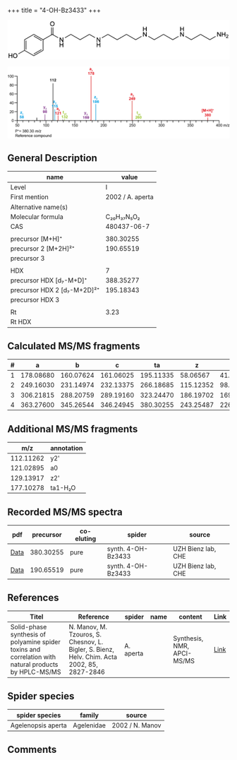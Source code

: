 +++
title = "4-OH-Bz3433"
+++

![](/img/4-OH-Bz3433.png)

![](/img_MSMS/380_4-OH-Bz3433.png)

## General Description

| name                        | value            |
|-----------------------------|------------------|
| Level                       | I                |
| First mention               | 2002 / A. aperta |
| Alternative name(s)         |                  |
| Molecular formula           | C₂₀H₃₇N₅O₂       |
| CAS                         | 480437-06-7      |
|                             |                  |
| precursor   [M+H]⁺          | 380.30255        |
| precursor 2 [M+2H]²⁺        | 190.65519        |
| precursor 3                 |                  |
|                             |                  |
| HDX                         | 7                |
| precursor HDX   [d₇-M+D]⁺   | 388.35277        |
| precursor HDX 2 [d₇-M+2D]²⁺ | 195.18343        |
| precursor HDX 3             |                  |
|                             |                  |
| Rt                          | 3.23             |
| Rt HDX                      |                  |

## Calculated MS/MS fragments

| # | a         | b         | c         | ta        | z         | y         | tz        |
|---|-----------|-----------|-----------|-----------|-----------|-----------|-----------|
| 1 | 178.08680 | 160.07624 | 161.06025 | 195.11335 | 58.06567  | 41.03912  | 75.09222  |
| 2 | 249.16030 | 231.14974 | 232.13375 | 266.18685 | 115.12352 | 98.09697  | 132.15007 |
| 3 | 306.21815 | 288.20759 | 289.19160 | 323.24470 | 186.19702 | 169.17047 | 203.22357 |
| 4 | 363.27600 | 345.26544 | 346.24945 | 380.30255 | 243.25487 | 226.22832 | 260.28142 |

## Additional MS/MS fragments

| m/z       | annotation |
|-----------|------------|
| 112.11262 | y2'        |
| 121.02895 | a0         |
| 129.13917 | z2'        |
| 177.10278 | ta1-H₂O    |

## Recorded MS/MS spectra

| pdf                                     | precursor | co-eluting | spider             | source             |
|-----------------------------------------|-----------|------------|--------------------|--------------------|
| [Data](/pdf/380_4-OH-Bz3433_3-23.pdf)   | 380.30255 | pure       | synth. 4-OH-Bz3433 | UZH Bienz lab, CHE |
| [Data](/pdf/380_4-OH-Bz3433_3-23_2.pdf) | 190.65519 | pure       | synth. 4-OH-Bz3433 | UZH Bienz lab, CHE |

## References

| Titel                                                                                                | Reference                                                                                   | spider    | name | content               | Link                                              |
|------------------------------------------------------------------------------------------------------|---------------------------------------------------------------------------------------------|-----------|------|-----------------------|---------------------------------------------------|
| Solid-phase synthesis of polyamine spider toxins and correlation with natural products by HPLC-MS/MS | N. Manov, M. Tzouros, S. Chesnov, L. Bigler, S. Bienz, Helv. Chim. Acta 2002, 85, 2827-2846 | A. aperta |      | Synthesis, NMR, APCI-MS/MS | [Link](https://doi.org/10.1016/j.tet.2003.12.066) |

## Spider species

| spider species     | family     | source          |
|--------------------|------------|-----------------|
| Agelenopsis aperta | Agelenidae | 2002 / N. Manov |

## Comments